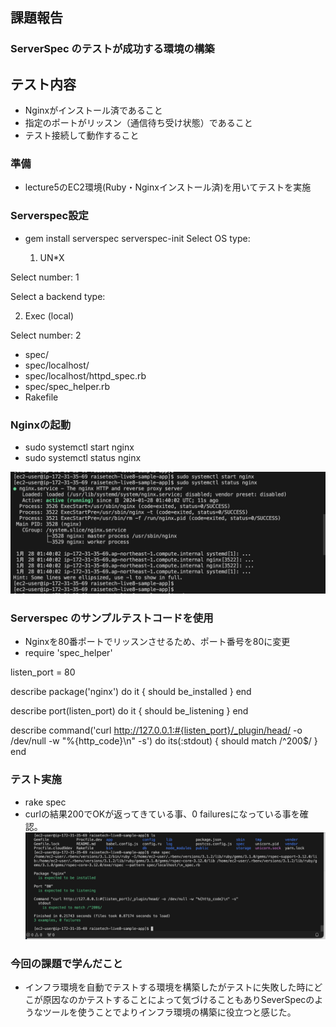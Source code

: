 ## 課題報告

### ServerSpec のテストが成功する環境の構築
  ## テスト内容
  - Nginxがインストール済であること
  - 指定のポートがリッスン（通信待ち受け状態）であること
  - テスト接続して動作すること

### 準備

- lecture5のEC2環境(Ruby・Nginxインストール済)を用いてテストを実施

### Serverspec設定

- gem install serverspec
serverspec-init
Select OS type:

  1) UN*X

Select number: 1

Select a backend type:

  2) Exec (local)

Select number: 2

 + spec/
 + spec/localhost/
 + spec/localhost/httpd_spec.rb
 + spec/spec_helper.rb
 + Rakefile


### Nginxの起動

- sudo systemctl start nginx
- sudo systemctl status nginx

![a](./img11/a.png)


### Serverspec のサンプルテストコードを使用
- Nginxを80番ポートでリッスンさせるため、ポート番号を80に変更
- require 'spec_helper'

listen_port = 80

describe package('nginx') do
  it { should be_installed }
end

describe port(listen_port) do
  it { should be_listening }
end

describe command('curl http://127.0.0.1:#{listen_port}/_plugin/head/ -o /dev/null -w "%{http_code}\n" -s') do
  its(:stdout) { should match /^200$/ }
end


### テスト実施

- rake spec
- curlの結果200でOKが返ってきている事、0 failuresになっている事を確認。
![b](./img11/b.png)


### 今回の課題で学んだこと
- インフラ環境を自動でテストする環境を構築したがテストに失敗した時にどこが原因なのかテストすることによって気づけることもありSeverSpecのようなツールを使うことでよりインフラ環境の構築に役立つと感じた。